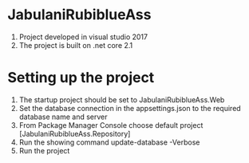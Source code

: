 # JabulaniRubiblueAss
1. Project developed in visual studio 2017
2. The project is built on .net core 2.1

# Setting up the project
1. The startup project should be set to JabulaniRubiblueAss.Web
2. Set the database connection in the appsettings.json to the required database name and server 
3. From Package Manager Console choose default project [JabulaniRubiblueAss.Repository]
4. Run the showing command update-database -Verbose
5. Run the project
